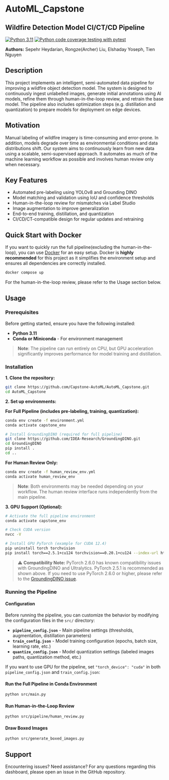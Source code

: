 # AutoML_Capstone

## Wildfire Detection Model CI/CT/CD Pipeline

[![Python 3.11](https://img.shields.io/badge/python-3.11-blue.svg)](https://www.python.org/downloads/release/python-31112/)
[![Python code coverage testing with pytest](https://github.com/sep-he/AutoML_Capstone/actions/workflows/test.yml/badge.svg)](https://github.com/sep-he/AutoML_Capstone/actions/workflows/test.yml)

**Authors:** Sepehr Heydarian, Rongze(Archer) Liu, Elshaday Yoseph, Tien Nguyen

## Description

This project implements an intelligent, semi-automated data pipeline for improving a wildfire object detection model. The system is designed to continuously ingest unlabelled images, generate initial annotations using AI models, refine them through human-in-the-loop review, and retrain the base model. The pipeline also includes optimization steps (e.g. distillation and quantization) to prepare models for deployment on edge devices.

## Motivation

Manual labeling of wildfire imagery is time-consuming and error-prone. In addition, models degrade over time as environmental conditions and data distributions shift. Our system aims to continuously learn from new data using a scalable, semi-supervised approach. It automates as much of the machine learning workflow as possible and involves human review only when necessary.

## Key Features

- Automated pre-labeling using YOLOv8 and Grounding DINO
- Model matching and validation using IoU and confidence thresholds
- Human-in-the-loop review for mismatches via Label Studio
- Image augmentation to improve generalization
- End-to-end training, distillation, and quantization
- CI/CD/CT-compatible design for regular updates and retraining

## Quick Start with Docker

If you want to quickly run the full pipeline(excluding the human-in-the-loop), you can use [Docker](https://docs.docker.com/get-docker/) for an easy setup. Docker is **highly recommended** for this project as it simplifies the environment setup and ensures all dependencies are correctly installed.

```bash
docker compose up
```

For the human-in-the-loop review, please refer to the Usage section below.

## Usage

### Prerequisites

Before getting started, ensure you have the following installed:

- **Python 3.11**
- **Conda or Miniconda** - For environment management

> **Note**: The pipeline can run entirely on CPU, but GPU acceleration significantly improves performance for model training and distillation.

### Installation

**1. Clone the repository:**

```bash
git clone https://github.com/Capstone-AutoML/AutoML_Capstone.git
cd AutoML_Capstone
```

**2. Set up environments:**

**For Full Pipeline (includes pre-labeling, training, quantization):**

```bash
conda env create -f environment.yml
conda activate capstone_env

# Install GroundingDINO (required for full pipeline)
git clone https://github.com/IDEA-Research/GroundingDINO.git
cd GroundingDINO
pip install .
cd ..
```

**For Human Review Only:**

```bash
conda env create -f human_review_env.yml
conda activate human_review_env
```

> **Note**: Both environments may be needed depending on your workflow. The human review interface runs independently from the main pipeline.

**3. GPU Support (Optional):**

```bash
# Activate the full pipeline environment
conda activate capstone_env

# Check CUDA version
nvcc -V

# Install GPU PyTorch (example for CUDA 12.4)
pip uninstall torch torchvision
pip install torch==2.5.1+cu124 torchvision==0.20.1+cu124 --index-url https://download.pytorch.org/whl/cu124
```

> ⚠️ **Compatibility Note:** PyTorch 2.6.0 has known compatibility issues with GroundingDINO and Ultralytics. PyTorch 2.5.1 is recommended as shown above. If you need to use PyTorch 2.6.0 or higher, please refer to the [GroundingDINO issue](https://github.com/IDEA-Research/GroundingDINO/issues/405).

### Running the Pipeline

#### Configuration

Before running the pipeline, you can customize the behavior by modifying the configuration files in the `src/` directory:

- **`pipeline_config.json`** - Main pipeline settings (thresholds, augmentation, distillation parameters)
- **`train_config.json`** - Model training configuration (epochs, batch size, learning rate, etc.)
- **`quantize_config.json`** - Model quantization settings (labeled images paths, quantization method, etc.)

If you want to use GPU for the pipeline, set `"torch_device": "cuda"` in both `pipeline_config.json` and `train_config.json`:

#### Run the Full Pipeline in Conda Environment

```bash
python src/main.py
```

#### Run Human-in-the-Loop Review

```bash
python src/pipeline/human_review.py
```

#### Draw Boxed Images

```bash
python src/generate_boxed_images.py
```

## Support

Encountering issues? Need assistance? For any questions regarding this dashboard, please open an issue in the GitHub repository.
